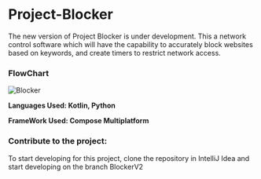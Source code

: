 # Project-Blocker

The new version of Project Blocker is under development. This a network control software which will have
the capability to accurately block websites based on keywords, and create timers to restrict network access.

### FlowChart
![Blocker](https://github.com/roguezox/Project-Blocker/assets/37246449/2f7dbcd6-3030-40e8-8c5d-bab46041347d)

**Languages Used: Kotlin, Python** 

**FrameWork Used: Compose Multiplatform**

### Contribute to the project:
To start developing for this project, clone the repository in IntelliJ Idea and start developing on the branch BlockerV2

